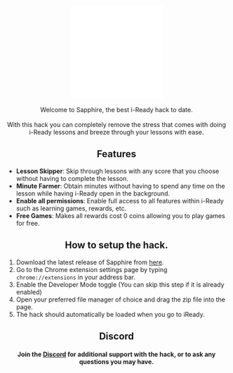 <p align="center">
<img width="212" height="212" src="https://github.com/Sapphire-Inc/Sapphire/blob/a66e83abf4f082891288f00388a2c9ba4c36d41b/icon.png"/>
</p>

<p align="center">
Welcome to Sapphire, the best i-Ready hack to date.<br><br>
With this hack you can completely remove the stress that comes with doing i-Ready lessons and breeze through your lessons with ease.
</p>

<h2 align="center">Features</h2>

- **Lesson Skipper**: Skip through lessons with any score that you choose without having to complete the lesson.
- **Minute Farmer**: Obtain minutes without having to spend any time on the lesson while having i-Ready open in the background.
- **Enable all permissions**: Enable full access to all features within i-Ready such as learning games, rewards, etc.
- **Free Games**: Makes all rewards cost 0 coins allowing you to play games for free.

<h2 align="center">How to setup the hack.</h2>
    <ol>
        <li>Download the latest release of Sapphire from <a href="https://github.com/Sapphire-Inc/Sapphire/tree/main/assets">here</a>.</li>
        <li>Go to the Chrome extension settings page by typing <code>chrome://extensions</code> in your address bar.</li>
        <li>Enable the Developer Mode toggle (You can skip this step if it is already enabled)</li>
        <li>Open your preferred file manager of choice and drag the zip file into the page.</li>
        <li>The hack should automatically be loaded when you go to iReady.</li>
</ol>

<h2 align="center">Discord</h2>
<h4 align="center">
    Join the <a href="https://discord.gg/edgM4MuT6E">Discord</a> for additional support with the hack, or to ask any questions you may have.
</h4>
